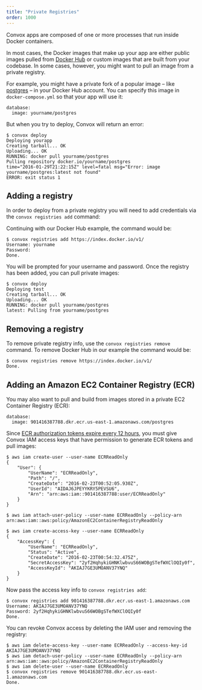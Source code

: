 ```yaml
---
title: "Private Registries"
order: 1000
---
```


Convox apps are composed of one or more processes that run inside Docker containers.

In most cases, the Docker images that make up your app are either public images pulled from [Docker Hub](https://hub.docker.com/) or custom images that are built from your codebase. In some cases, however, you might want to pull an image from a private registry.

For example, you might have a private fork of a popular image – like [postgres](https://hub.docker.com/_/postgres/) – in your Docker Hub account. You can specify this image in `docker-compose.yml` so that your app will use it:

    database:
      image: yourname/postgres

But when you try to deploy, Convox will return an error:

    $ convox deploy
    Deploying yourapp
    Creating tarball... OK
    Uploading... OK
    RUNNING: docker pull yourname/postgres
    Pulling repository docker.io/yourname/postgres
    time="2016-01-29T21:22:15Z" level=fatal msg="Error: image yourname/postgres:latest not found"
    ERROR: exit status 1

## Adding a registry

In order to deploy from a private registry you will need to add credentials via the `convox registries add` command:

Continuing with our Docker Hub example, the command would be:

    $ convox registries add https://index.docker.io/v1/
    Username: yourname
    Password:
    Done.

You will be prompted for your username and password. Once the registry has been added, you can pull private images:

    $ convox deploy
    Deploying test
    Creating tarball... OK
    Uploading... OK
    RUNNING: docker pull yourname/postgres
    latest: Pulling from yourname/postgres

## Removing a registry

To remove private registry info, use the `convox registries remove` command. To remove Docker Hub in our example the command would be:

    $ convox registries remove https://index.docker.io/v1/
    Done.

## Adding an Amazon EC2 Container Registry (ECR)

You may also want to pull and build from images stored in a private EC2 Container Registry (ECR):

    database:
      image: 901416387788.dkr.ecr.us-east-1.amazonaws.com/postgres

Since [ECR authorization tokens expire every 12 hours](http://docs.aws.amazon.com/AmazonECR/latest/userguide/Registries.html#registry_auth), you must give Convox IAM access keys that have permission to generate ECR tokens and pull images:

    $ aws iam create-user --user-name ECRReadOnly
    {
        "User": {
            "UserName": "ECRReadOnly",
            "Path": "/",
            "CreateDate": "2016-02-23T00:52:05.930Z",
            "UserId": "AIDAJ6JPEYYKRY5PEVSU6",
            "Arn": "arn:aws:iam::901416387788:user/ECRReadOnly"
        }
    }

    $ aws iam attach-user-policy --user-name ECRReadOnly --policy-arn arn:aws:iam::aws:policy/AmazonEC2ContainerRegistryReadOnly

    $ aws iam create-access-key --user-name ECRReadOnly
    {
        "AccessKey": {
            "UserName": "ECRReadOnly",
            "Status": "Active",
            "CreateDate": "2016-02-23T00:54:32.475Z",
            "SecretAccessKey": "2yf2HqhykiGHNKlwbvuS66WOBgSTefWXClOQIy0f",
            "AccessKeyId": "AKIAJ7GE3UMOANV37YNQ"
        }
    }

Now pass the access key info to `convox registries add`:

    $ convox registries add 901416387788.dkr.ecr.us-east-1.amazonaws.com
    Username: AKIAJ7GE3UMOANV37YNQ
    Password: 2yf2HqhykiGHNKlwbvuS66WOBgSTefWXClOQIy0f
    Done.

You can revoke Convox access by deleting the IAM user and removing the registry:

    $ aws iam delete-access-key --user-name ECRReadOnly --access-key-id AKIAJ7GE3UMOANV37YNQ
    $ aws iam detach-user-policy --user-name ECRReadOnly --policy-arn arn:aws:iam::aws:policy/AmazonEC2ContainerRegistryReadOnly
    $ aws iam delete-user --user-name ECRReadOnly
    $ convox registries remove 901416387788.dkr.ecr.us-east-1.amazonaws.com
    Done.

